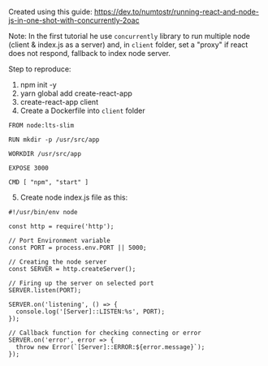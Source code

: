 Created using this guide:
https://dev.to/numtostr/running-react-and-node-js-in-one-shot-with-concurrently-2oac

Note:
In the first tutorial he use `concurrently` library to run multiple node (client & index.js as a server) and, in `client` folder, set a "proxy" if react does not respond, fallback to index node server.

Step to reproduce:

1. npm init -y
2. yarn global add create-react-app
3. create-react-app client
4. Create a Dockerfile into `client` folder

```node
FROM node:lts-slim

RUN mkdir -p /usr/src/app

WORKDIR /usr/src/app

EXPOSE 3000

CMD [ "npm", "start" ]
```

5. Create node index.js file as this:

```node
#!/usr/bin/env node

const http = require('http');

// Port Environment variable
const PORT = process.env.PORT || 5000;

// Creating the node server
const SERVER = http.createServer();

// Firing up the server on selected port
SERVER.listen(PORT);

SERVER.on('listening', () => {
  console.log('[Server]::LISTEN:%s', PORT);
});

// Callback function for checking connecting or error
SERVER.on('error', error => {
  throw new Error(`[Server]::ERROR:${error.message}`);
});
```
